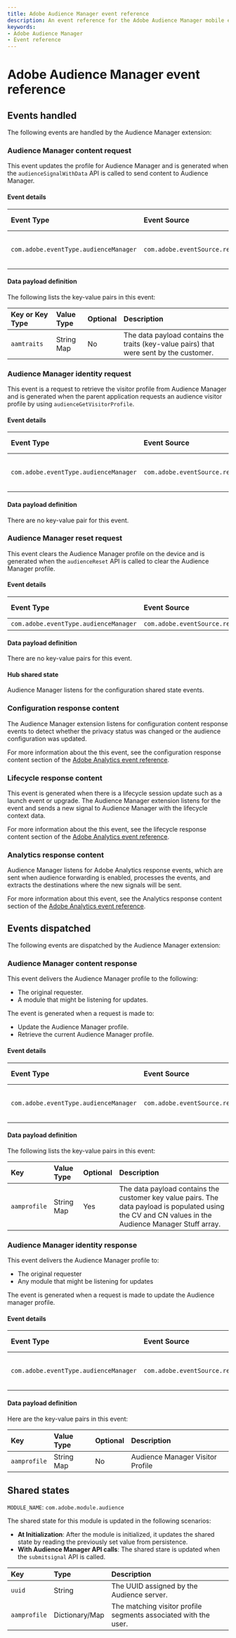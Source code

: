 ```yaml
---
title: Adobe Audience Manager event reference
description: An event reference for the Adobe Audience Manager mobile extension.
keywords:
- Adobe Audience Manager
- Event reference
---
```



# Adobe Audience Manager event reference

## Events handled

The following events are handled by the Audience Manager extension:

### Audience Manager content request

This event updates the profile for Audience Manager and is generated when the `audienceSignalWithData` API is called to send content to Audience Manager.

#### Event details

| **Event Type** | **Event Source** | **Paired** | **Paired Event** |
| :--- | :--- | :--- | :--- |
| `com.adobe.eventType.audienceManager` | `com.adobe.eventSource.requestContent` | Yes | ​[Audience Manager Content Response](#audience-manager-content-response)​ |

#### Data payload definition

The following lists the key-value pairs in this event:

| **Key or Key Type** | **Value Type** | **Optional** | **Description** |
| :--- | :--- | :--- | :--- |
| `aamtraits` | String Map | No | The data payload contains the traits (key-value pairs) that were sent by the customer. |

### Audience Manager identity request

This event is a request to retrieve the visitor profile from Audience Manager and is generated when the parent application requests an audience visitor profile by using `audienceGetVisitorProfile`.

#### Event details

| **Event Type** | **Event Source** | **Paired** | **Paired Event** |
| :--- | :--- | :--- | :--- |
| `com.adobe.eventType.audienceManager` | `com.adobe.eventSource.requestIdentity` | Yes | ​[Audience Manager identity response](#audience-manager-identity-response)​ |

#### Data payload definition

There are no key-value pair for this event.

### Audience Manager reset request

This event clears the Audience Manager profile on the device and is generated when the `audienceReset` API is called to clear the Audience Manager profile.

#### Event details

| **Event Type** | **Event Source** | **Paired** | **Paired Event** |
| :--- | :--- | :--- | :--- |
| `com.adobe.eventType.audienceManager` | `com.adobe.eventSource.requestReset` | No | N/A |

#### Data payload definition

There are no key-value pairs for this event.

#### Hub shared state

Audience Manager listens for the configuration shared state events.

### Configuration response content

The Audience Manager extension listens for configuration content response events to detect whether the privacy status was changed or the audience configuration was updated.

For more information about the this event, see the configuration response content section of the [Adobe Analytics event reference](../adobe-analytics/event-reference.md#configuration-response-content)​.

### Lifecycle response content

This event is generated when there is a lifecycle session update such as a launch event or upgrade. The Audience Manager extension listens for the event and sends a new signal to Audience Manager with the lifecycle context data.

For more information about the this event, see the lifecycle response content section of the [Adobe Analytics event reference](../adobe-analytics/event-reference.md#lifecycle-response-content).

### Analytics response content

Audience Manager listens for Adobe Analytics response events, which are sent when audience forwarding is enabled, processes the events, and extracts the destinations where the new signals will be sent.

For more information about this event, see the Analytics response content section of the [Adobe Analytics event reference](../adobe-analytics/event-reference.md#analytics-response-content).

## Events dispatched

The following events are dispatched by the Audience Manager extension:

### Audience Manager content response

This event delivers the Audience Manager profile to the following:

* The original requester.
* A module that might be listening for updates.

The event is generated when a request is made to:

* Update the Audience Manager profile.
* Retrieve the current Audience Manager profile.

#### Event details

| **Event Type** | **Event Source** | **Paired** | **Paired Event** |
| :--- | :--- | :--- | :--- |
| `com.adobe.eventType.audienceManager` | `com.adobe.eventSource.responseContent` | Yes | ​[Audience Manager Content Request](#audience-manager-content-request)​ |

#### Data payload definition

The following lists the key-value pairs in this event:

| **Key** | **Value Type** | **Optional** | **Description** |
| :--- | :--- | :--- | :--- |
| `aamprofile` | String Map | Yes | The data payload contains the customer key value pairs. The data payload is populated using the CV and CN values in the Audience Manager Stuff array. |

### Audience Manager identity response

This event delivers the Audience Manager profile to:

* The original requester
* Any module that might be listening for updates

The event is generated when a request is made to update the Audience manager profile.

#### Event details

| **Event Type** | **Event Source** | **Paired** | **Paired Event** |
| :--- | :--- | :--- | :--- |
| `com.adobe.eventType.audienceManager` | `com.adobe.eventSource.responseIdentity` | Yes | ​[Audience Manager identity request](#audience-manager-identity-request)​ |

#### Data payload definition

Here are the key-value pairs in this event:

| **Key** | **Value Type** | **Optional** | **Description** |
| :--- | :--- | :--- | :--- |
| `aamprofile` | String Map | No | Audience Manager Visitor Profile |

## Shared states

`MODULE_NAME`: `com.adobe.module.audience`

The shared state for this module is updated in the following scenarios:

* **At Initialization**: After the module is initialized, it updates the shared state by reading the previously set value from persistence.
* **With Audience Manager API calls**: The shared stare is updated when the `submitsignal` API is called.

| Key | Type | Description |
| :--- | :--- | :--- |
| `uuid` | String | The UUID assigned by the Audience server. |
| `aamprofile` | Dictionary/Map | The matching visitor profile segments associated with the user. |
